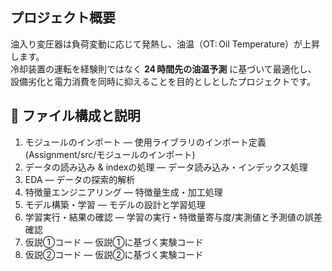 ## プロジェクト概要
油入り変圧器は負荷変動に応じて発熱し、油温（OT: Oil Temperature）が上昇します。  
冷却装置の運転を経験則ではなく **24 時間先の油温予測** に基づいて最適化し、  
設備劣化と電力消費を同時に抑えることを目的としとしたプロジェクトです。

## 📂 ファイル構成と説明
1. モジュールのインポート — 使用ライブラリのインポート定義 (Assignment/src/モジュールのインポート)
2. データの読み込み & indexの処理 — データ読み込み・インデックス処理
3. EDA — データの探索的解析
4. 特徴量エンジニアリング — 特徴量生成・加工処理
5. モデル構築・学習 — モデルの設計と学習処理
6. 学習実行・結果の確認 — 学習の実行・特徴量寄与度/実測値と予測値の誤差確認
7. 仮説①コード — 仮説①に基づく実験コード
8. 仮説②コード — 仮説②に基づく実験コード
